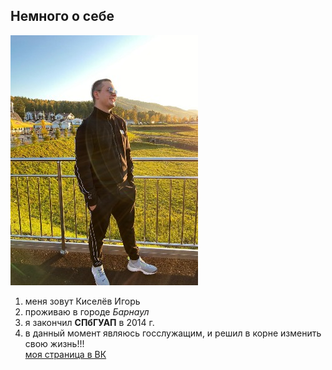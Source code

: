 ## Немного о себе 


![](m_foto.jpg)  
 1. меня зовут Киселёв Игорь  
 2. проживаю в городе _Барнаул_
 3. я закончил **СПбГУАП** в 2014 г.  
 4. в данный момент являюсь госслужащим, и решил в корне изменить свою жизнь!!!  
   [моя страница в ВК](https://vk.com/id114241019)
   